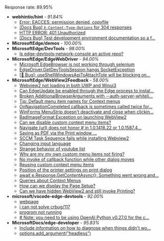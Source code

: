 Response rate: 89.95%

* **webhintio/hint** - _91.84%_
  * [Error: EACCES: permission denied, copyfile](https://github.com/webhintio/hint/issues/5432)
  * [[Docs Bug] `X-Content-Type-Options` for 304 responses](https://github.com/webhintio/hint/issues/5417)
  * [HTTP ERROR: 401 Unauthorized](https://github.com/webhintio/hint/issues/5362)
  * [[Docs Bug] Test development environment documentation so a f...](https://github.com/webhintio/hint/issues/5404)
* **MicrosoftEdge/demos** - _100.00%_
* **MicrosoftEdge/DevTools** - _98.00%_
  * [Is edge-devtools-network-console an active repo? ](https://github.com/MicrosoftEdge/DevTools/issues/138)
* **MicrosoftEdge/EdgeWebDriver** - _94.00%_
  * [Microsoft EdgeBrowser is not working through selenium](https://github.com/MicrosoftEdge/EdgeWebDriver/issues/68)
  * [EdgeDriver.GetDevToolsSession hangs SocketException](https://github.com/MicrosoftEdge/EdgeWebDriver/issues/65)
  * [[🐛 Bug]: useShellWindowsApiToAttachToIe will be blocking on...](https://github.com/MicrosoftEdge/EdgeWebDriver/issues/34)
* **MicrosoftEdge/WebView2Feedback** - _58.00%_
  * [Webview2 not loading in both UWP and Winui3](https://github.com/MicrosoftEdge/WebView2Feedback/issues/3318)
  * [Can EdgeUpdate be enabled through the Edge process to instal...](https://github.com/MicrosoftEdge/WebView2Feedback/issues/3317)
  * [Broken AdditionalBrowserArguments with --auth-server-whiteli...](https://github.com/MicrosoftEdge/WebView2Feedback/issues/3315)
  * [Tip: Default menu item names for Context menus](https://github.com/MicrosoftEdge/WebView2Feedback/issues/3297)
  * [OnNavigationCompleted callback is sometimes called twice for...](https://github.com/MicrosoftEdge/WebView2Feedback/issues/3292)
  * [WinForms MenuStrip doesn't deactivate and close when clickin...](https://github.com/MicrosoftEdge/WebView2Feedback/issues/3288)
  * [BadImageFormat Exception on launching WebView2](https://github.com/MicrosoftEdge/WebView2Feedback/issues/3313)
  * [Can we disable custom context menu items?](https://github.com/MicrosoftEdge/WebView2Feedback/issues/3311)
  * [Navigate (url) does not honor # in 1.0.1418.22 or 1.0.1587.4...](https://github.com/MicrosoftEdge/WebView2Feedback/issues/3310)
  * [Saving as PDF via the Print window ...](https://github.com/MicrosoftEdge/WebView2Feedback/issues/3304)
  * [SCCM Task Sequence fails while installing Webview2](https://github.com/MicrosoftEdge/WebView2Feedback/issues/3303)
  * [Changing input language](https://github.com/MicrosoftEdge/WebView2Feedback/issues/3302)
  * [Strange behavior of youtube list](https://github.com/MicrosoftEdge/WebView2Feedback/issues/3301)
  * [Why are my my own custom menu items not firing?](https://github.com/MicrosoftEdge/WebView2Feedback/issues/3300)
  * [No invoke of callback function while other dialog moves](https://github.com/MicrosoftEdge/WebView2Feedback/issues/3299)
  * [Reusing custom context menu items](https://github.com/MicrosoftEdge/WebView2Feedback/issues/3296)
  * [Position of the printer settings on print dialog](https://github.com/MicrosoftEdge/WebView2Feedback/issues/3289)
  * [await e.Response.GetContentAsync(); Something went wrong and...](https://github.com/MicrosoftEdge/WebView2Feedback/issues/3283)
  * [Queries about Context Menus](https://github.com/MicrosoftEdge/WebView2Feedback/issues/3282)
  * [How can we display the Page Setup?](https://github.com/MicrosoftEdge/WebView2Feedback/issues/3270)
  * [Can we have hidden WebView2 and still invoke Printing?](https://github.com/MicrosoftEdge/WebView2Feedback/issues/3266)
* **microsoft/vscode-edge-devtools** - _92.00%_
  * [webpage](https://github.com/microsoft/vscode-edge-devtools/issues/1414)
  * [i can not solve crbug/117](https://github.com/microsoft/vscode-edge-devtools/issues/1413)
  * [progrom not running](https://github.com/microsoft/vscode-edge-devtools/issues/1412)
  * [# Note: you need to be using OpenAI Python v0.27.0 for the c...](https://github.com/microsoft/vscode-edge-devtools/issues/1411)
* **MicrosoftDocs/edge-developer** - _95.83%_
  * [Include information on how to diagnose when things didn't wo...](https://github.com/MicrosoftDocs/edge-developer/issues/2498)
  * [options.add_argument("headless")](https://github.com/MicrosoftDocs/edge-developer/issues/2496)